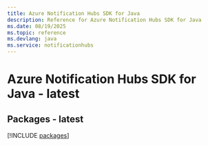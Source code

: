 ```yaml
---
title: Azure Notification Hubs SDK for Java
description: Reference for Azure Notification Hubs SDK for Java
ms.date: 08/19/2025
ms.topic: reference
ms.devlang: java
ms.service: notificationhubs
---
```

# Azure Notification Hubs SDK for Java - latest
## Packages - latest
[!INCLUDE [packages](notification-hubs-index.md)]